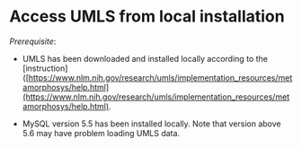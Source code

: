 # Access UMLS from local installation

*Prerequisite*: 

- UMLS has been downloaded and installed locally according to the [instruction]([https://www.nlm.nih.gov/research/umls/implementation_resources/metamorphosys/help.html](https://www.nlm.nih.gov/research/umls/implementation_resources/metamorphosys/help.html).

- MySQL version 5.5 has been installed locally. Note that version above 5.6 may have problem loading UMLS data.














